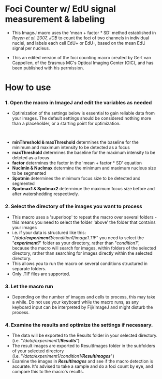 # Foci Counter w/ EdU signal measurement & labeling
- This ImageJ macro uses the 'mean + factor * SD' method established in *Royen et al. 2007, JCB* to count the foci of two channels in individual nuclei, and labels each cell EdU+ or EdU-, based on the mean EdU signal per nucleus. 

- This an edited version of the foci counting macro created by Gert van Cappellen, of the Erasmus MC's Optical Imaging Center (OIC), and has been published with his permission.

# How to use
### 1. Open the macro in ImageJ and edit the variables as needed
* Optimization of the settings below is essential to gain reliable data from your images. The default settings should be considered nothing more than a placeholder, or a starting point for optimization.
</br>

* **minThreshold & maxThreshold** determines the baseline for the minimum and maximum intensity to be detected as a focus
* **maxThreshold** determines the baseline for the maximum intensity to be detcted as a focus
* **factor** determines the factor in the 'mean + factor * SD' equation
* **Nuclmin & Nuclmax** determine the minimum and maximum nucleus size to be segmented
* **Spotmin** determines the minimum focus size to be detected and segmented
* **Spotmax1 & Spotmax2** determinue the maximum focus size before and after watershedding respectively.

### 2. Select the directory of the images you want to process
* This macro uses a 'superloop' to repeat the macro over several folders - this means you need to select the folder 'above' the folder that contains your images
* i.e. if your data is structured like this: "*/data/**experiment1**/condition1/image1.TIF*" you need to select the "***experiment1***" folder as your directory, rather than "*condition1*", because the macro will search for images, within folders of the selected directory, rather than searching for images directly within the selected directory. 
* This allows you to run the macro on several conditions structured in separate folders.
* Only .TIF files are supported.

### 3. Let the macro run
* Depending on the number of images and cells to process, this may take a while. Do not use your keyboard while the macro runs, as any keyboard input can be interpreted by Fiji/ImageJ and might disturb the process.

### 4. Examine the results and optimize the settings if necessary.
* The data will be exported to the Results folder in your selected directory. <br> (i.e. "*/data/experiment1/**Results***")
* The result images are exported to ResultImages folder in the subfolders of your selected directory </br> (i.e. "*/data/experiment1/condition1/**ResultImages***") 
* Examine the images in ***ResultImages*** and see if the macro detection is accurate. It's advised to take a sample and do a foci count by eye, and compare this to the macro's results.
